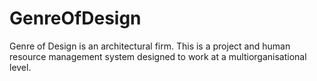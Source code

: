 # GenreOfDesign
Genre of Design is an architectural firm. This is a project and human resource management system designed to work at a multiorganisational level.


